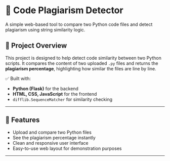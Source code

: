 # 🧠 Code Plagiarism Detector

A simple web-based tool to compare two Python code files and detect plagiarism using string similarity logic.

## 📌 Project Overview

This project is designed to help detect code similarity between two Python scripts. It compares the content of two uploaded `.py` files and returns the **plagiarism percentage**, highlighting how similar the files are line by line.

✅ Built with:
- **Python (Flask)** for the backend
- **HTML, CSS, JavaScript** for the frontend
- `difflib.SequenceMatcher` for similarity checking

---

## 🚀 Features

- Upload and compare two Python files
- See the plagiarism percentage instantly
- Clean and responsive user interface
- Easy-to-use web layout for demonstration purposes

---
